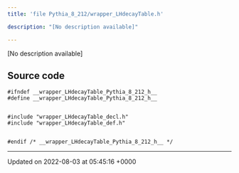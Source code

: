 ```yaml
---
title: 'file Pythia_8_212/wrapper_LHdecayTable.h'

description: "[No description available]"

---
```







[No description available]




## Source code

```
#ifndef __wrapper_LHdecayTable_Pythia_8_212_h__
#define __wrapper_LHdecayTable_Pythia_8_212_h__


#include "wrapper_LHdecayTable_decl.h"
#include "wrapper_LHdecayTable_def.h"


#endif /* __wrapper_LHdecayTable_Pythia_8_212_h__ */
```


-------------------------------

Updated on 2022-08-03 at 05:45:16 +0000
